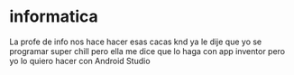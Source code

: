 # informatica
La profe de info nos hace hacer esas cacas knd ya le dije que yo se programar super chill pero ella me dice que lo haga con app inventor pero yo lo quiero hacer con Android Studio
